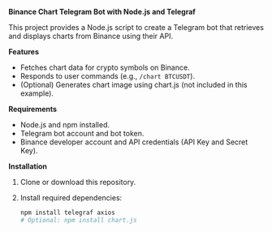 **Binance Chart Telegram Bot with Node.js and Telegraf**

This project provides a Node.js script to create a Telegram bot that retrieves and displays charts from Binance using their API.

**Features**

* Fetches chart data for crypto symbols on Binance.
* Responds to user commands (e.g., `/chart BTCUSDT`).
* (Optional) Generates chart image using chart.js (not included in this example).

**Requirements**

* Node.js and npm installed.
* Telegram bot account and bot token.
* Binance developer account and API credentials (API Key and Secret Key).

**Installation**

1. Clone or download this repository.
2. Install required dependencies:

   ```bash
   npm install telegraf axios
   # Optional: npm install chart.js
